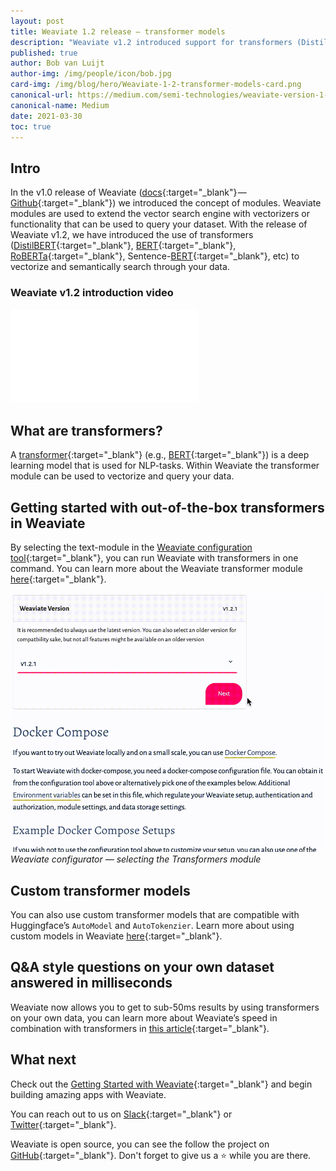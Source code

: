 ```yaml
---
layout: post
title: Weaviate 1.2 release – transformer models
description: "Weaviate v1.2 introduced support for transformers (DistilBERT, BERT, RoBERTa, Sentence-BERT, etc) to vectorize and semantically search through your data"
published: true
author: Bob van Luijt
author-img: /img/people/icon/bob.jpg
card-img: /img/blog/hero/Weaviate-1-2-transformer-models-card.png
canonical-url: https://medium.com/semi-technologies/weaviate-version-1-2-x-now-supports-transformer-models-4a12d858cce3
canonical-name: Medium
date: 2021-03-30
toc: true
---
```


<!-- TODO: make sure the content is up to date -->

## Intro
In the v1.0 release of Weaviate ([docs](/developers/weaviate/current/){:target="_blank"} — [Github](https://github.com/semi-technologies/weaviate){:target="_blank"}) we introduced the concept of modules. Weaviate modules are used to extend the vector search engine with vectorizers or functionality that can be used to query your dataset. With the release of Weaviate v1.2, we have introduced the use of transformers ([DistilBERT](https://arxiv.org/abs/1910.01108){:target="_blank"}, [BERT](https://github.com/google-research/bert){:target="_blank"}, [RoBERTa](https://arxiv.org/abs/1907.11692){:target="_blank"}, Sentence-[BERT](https://arxiv.org/abs/1908.10084){:target="_blank"}, etc) to vectorize and semantically search through your data.

### Weaviate v1.2 introduction video

<div class="youtube">
    <iframe src="//www.youtube.com/embed/S4lXPPZvGPQ" frameborder="0" allowfullscreen></iframe>
</div>

## What are transformers?
A [transformer](https://en.wikipedia.org/wiki/Transformer_(machine_learning_model)){:target="_blank"} (e.g., [BERT](https://en.wikipedia.org/wiki/BERT_(language_model)){:target="_blank"}) is a deep learning model that is used for NLP-tasks. Within Weaviate the transformer module can be used to vectorize and query your data.

## Getting started with out-of-the-box transformers in Weaviate
By selecting the text-module in the [Weaviate configuration tool](/developers/weaviate/current/getting-started/installation.html#customize-your-weaviate-setup){:target="_blank"}, you can run Weaviate with transformers in one command. You can learn more about the Weaviate transformer module [here](/developers/weaviate/v1.11.0/retriever-vectorizer-modules/text2vec-transformers.html){:target="_blank"}.

![Weaviate configurator — selecting the Transformers module](/img/blog/weaviate-1.2/configurator-demo.gif)
*Weaviate configurator — selecting the Transformers module*

## Custom transformer models
You can also use custom transformer models that are compatible with Huggingface’s `AutoModel` and `AutoTokenzier`. Learn more about using custom models in Weaviate [here](/developers/weaviate/v1.11.0/retriever-vectorizer-modules/text2vec-transformers.html){:target="_blank"}.

## Q&A style questions on your own dataset answered in milliseconds
Weaviate now allows you to get to sub-50ms results by using transformers on your own data, you can learn more about Weaviate’s speed in combination with transformers in [this article](https://towardsdatascience.com/a-sub-50ms-neural-search-with-distilbert-and-weaviate-4857ae390154){:target="_blank"}.

## What next
Check out the [Getting Started with Weaviate](/developers/weaviate/current/getting-started/quick-start.html){:target="_blank"} and begin building amazing apps with Weaviate.

You can reach out to us on [Slack](https://join.slack.com/t/weaviate/shared_invite/zt-goaoifjr-o8FuVz9b1HLzhlUfyfddhw){:target="_blank"} or [Twitter](https://twitter.com/SeMI_tech){:target="_blank"}.

Weaviate is open source, you can see the follow the project on [GitHub](https://github.com/semi-technologies/weaviate){:target="_blank"}. Don't forget to give us a ⭐️ while you are there.